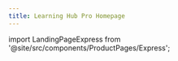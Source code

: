 ```yaml
---
title: Learning Hub Pro Homepage
---
```


import LandingPageExpress from '@site/src/components/ProductPages/Express';


<LandingPageExpress/>